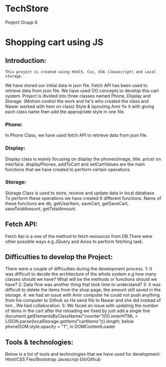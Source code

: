 # TechStore
Project Grupp 6
# Shopping cart using JS

## Introduction:
	This project is created using Html5, Css, ES6 (Javascript) and Local storage.
We have stored our initial data in json file. Fetch API has been used to retrieve data from json file.
We have used OO concepts to develop this cart system. Project is divided into three classes named Phone, Display and Storage.
(Mohsin control the work and he's who created the class and Nawar worked with hem on class)
Style & layouting Amir fix it with giving each class name then add the appropriate style in one file. 

### Phone:
In Phone Class,  we have used fetch API to retrieve data from json file.

### Display:
Display class is mainly focusing on display the phones(image, title. price) on interface. displayPhones, addToCart and setCartValues are the main functions that we have created to perform certain operations.
### Storage:
Storage Class is used to store, receive and update  data in local database. To perform these operations we have created 6 different functions. Name of these functions are db, getUserItem, saveCart, getSaveCart, saveTotalAmount, getTotalAmount.

## Fetch API: 
Fetch Api is a one of the method to fetch resources from DB.There were other possible ways e.g JQuery and Axios to perform fetching task.

## Difficulties to develop the Project: 
There were a couple of difficulties during the development process.
1: It was difficult to decide the architecture of the whole system e.g how many classes should we have? What will be the methods or functions should we have?
2: Data flow was another thing that took time to understand?
3: It was difficult to delete the items from the shop page, the amount still saved in the storage.
4: we had an issue with Amir computer he could not push anything from his computer to Github so He send file to Nawar and   she did instead of him , We had collaboration.
5: We faced an issue with updating the number of items in the cart after the reloading we fixed by just add a single line
      document.getElementsByClassName("counter")[0].innerHTML = (JSON.parse(localStorage.getItem("cartItems"))).length;
below phoneDOM.style.opacity = "1"; in DOMContentLoader 

## Tools & technologies:

Below is a list of tools and technologies that we have used for development:
Html/CSS
Flex/Bootstrap
Javascript
Git/Github




